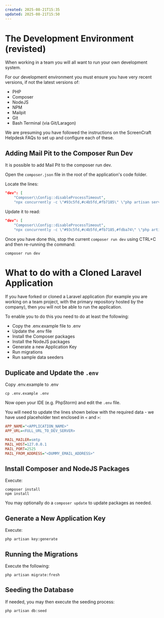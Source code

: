 ```yaml
---
created: 2025-08-21T15:35
updated: 2025-08-21T15:50
---
```


# The Development Environment (revisted)

When working in a team you will all want to run your own development system.

For our development environment you must ensure you have very recent versions, if not the latest versions of:

- PHP
- Composer
- NodeJS
- NPM
- Mailpit
- Git
- Bash Terminal (via Git/Laragon)

We are presuming you have followed the instructions on the ScreenCraft Helpdesk FAQs to set up and configure each of these.

## Adding Mail Pit to the Composer Run Dev

It is possible to add Mail Pit to the composer run dev.

Open the `composer.json` file in the root of the application's code folder.

Locate the lines:

```json
"dev": [  
    "Composer\\Config::disableProcessTimeout",  
    "npx concurrently -c \"#93c5fd,#c4b5fd,#fb7185\" \"php artisan serve\" \"php artisan queue:listen --tries=1\" \"npm run dev\" --names=server,queue,vite"],
```

Update it to read:

```json
"dev": [  
    "Composer\\Config::disableProcessTimeout",  
    "npx concurrently -c \"#93c5fd,#c4b5fd,#fb7185,#fdba74\" \"php artisan serve\" \"php artisan queue:listen --tries=1\" \"npm run dev\" \"c:\\ProgramData\\Laragon\\bin\\mailpit\\mailpit --smtp 0.0.0.0:2525\" --names=server,queue,vite,mailpit"],
```

Once you have done this, stop the current `composer run dev` using <key>CTRL</key>+<key>C</key> and then re-running the command:

```shell
composer run dev
```


# What to do with a Cloned Laravel Application

If you have forked or cloned a Laravel application (for example you are working on a team project, with the primary repository hosted by the company), then you will not be able to run the application.

To enable you to do this you need to do at least the following:

- Copy the .env.example file to .env
- Update the .env file
- Install the Composer packages
- Install the NodeJS packages
- Generate a new Application Key
- Run migrations
- Run sample data seeders

## Duplicate and Update the `.env`

Copy .env.example to .env

```shell
cp .env.example .env
```

Now open your IDE (e.g. PhpStorm) and edit the `.env` file.

You will need to update the lines shown below with the required data - we have used placeholder text enclosed in `<` and `>`:

```ini
APP_NAME="<APPLICATION_NAME>"  
APP_URL=<FULL_URL_TO_DEV_SERVER>

MAIL_MAILER=smtp  
MAIL_HOST=127.0.0.1  
MAIL_PORT=2525  
MAIL_FROM_ADDRESS="<DUMMY_EMAIL_ADDRESS>"  
```

## Install Composer and NodeJS Packages

Execute:

```shell
composer install
npm install
```

You may optionally do a `composer update` to update packages as needed.

## Generate a New Application Key

Execute:

```shell
php artisan key:generate
```


## Running the Migrations

Execute the following:

```shell
php artisan migrate:fresh
```

## Seeding the Database

If needed, you may then execute the seeding process:

```shell
php artisan db:seed
```

